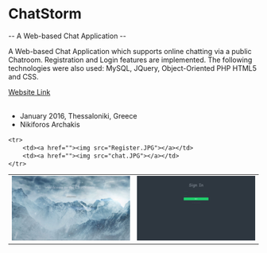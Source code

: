 # ChatStorm
-- A Web-based Chat Application --

A Web-based Chat Application which supports online chatting via a public Chatroom. Registration and Login features are implemented. The following technologies were also used: MySQL, JQuery, Object-Oriented PHP HTML5 and CSS.

<a href="http://chatstorm.3eeweb.com/arxa/PHP/index.php">Website Link</a>
<br/><br/>
 - January 2016, Thessaloniki, Greece
 - Nikiforos Archakis

<table>
 	<tr>
		<td><a href=""><img src="homepage.JPG"></a></td>
		<td><a href=""><img src="Signin.JPG"></a></td>
	</tr>
	
 	<tr>
		<td><a href=""><img src="Register.JPG"></a></td>
		<td><a href=""><img src="chat.JPG"></a></td>
	</tr>
</table>
